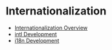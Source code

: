 # Internationalization

- [Internationalization Overview](international-overview.md)
- [intl Development](intl-guidelines.md)
- [i18n Development](i18n-guidelines.md)

